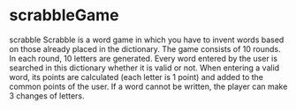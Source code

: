 # scrabbleGame
scrabble
Scrabble is a word game in which you have to invent words based on those already placed in the dictionary. 
The game consists of 10 rounds.
In each round, 10 letters are generated.
Every word entered by the user is searched in this dictionary whether it is valid or not.
When entering a valid word, its points are calculated (each letter is 1 point) 
and added to the common points of the user.
If a word cannot be written, the player can make 3 changes of letters.
